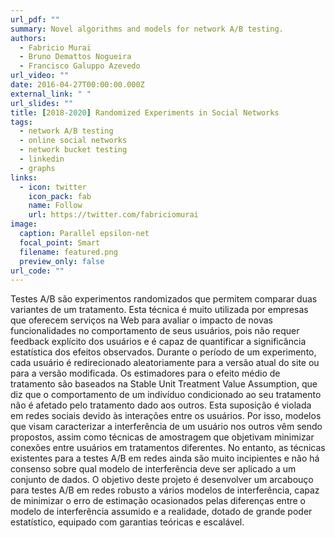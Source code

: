 ```yaml
---
url_pdf: ""
summary: Novel algorithms and models for network A/B testing.
authors:
  - Fabricio Murai
  - Bruno Demattos Nogueira
  - Francisco Galuppo Azevedo
url_video: ""
date: 2016-04-27T00:00:00.000Z
external_link: " "
url_slides: ""
title: [2018-2020] Randomized Experiments in Social Networks
tags:
  - network A/B testing
  - online social networks
  - network bucket testing
  - linkedin
  - graphs
links:
  - icon: twitter
    icon_pack: fab
    name: Follow
    url: https://twitter.com/fabriciomurai
image:
  caption: Parallel epsilon-net
  focal_point: Smart
  filename: featured.png
  preview_only: false
url_code: ""
---
```


Testes A/B são experimentos randomizados que permitem comparar duas variantes de um tratamento. Esta técnica é muito utilizada por empresas que oferecem serviços na Web para avaliar o impacto de novas funcionalidades no comportamento de seus usuários, pois não requer feedback explícito dos usuários e é capaz de quantificar a significância estatística dos efeitos observados. Durante o período de um experimento, cada usuário é redirecionado aleatoriamente para a versão atual do site ou para a versão modificada. Os estimadores para o efeito médio de tratamento são baseados na Stable Unit Treatment Value Assumption, que diz que o comportamento de um indivíduo condicionado ao seu tratamento não é afetado pelo tratamento dado aos outros. Esta suposição é violada em redes sociais devido às interações entre os usuários. Por isso,  modelos que visam caracterizar a interferência de um usuário nos outros vêm sendo propostos, assim como técnicas de amostragem que objetivam minimizar conexões entre usuários em tratamentos diferentes. No entanto, as técnicas existentes para a testes A/B em redes ainda são muito incipientes e não há consenso sobre qual modelo de interferência deve ser aplicado a um conjunto de dados. O objetivo deste projeto é desenvolver um arcabouço para testes A/B em redes robusto a vários modelos de interferência, capaz de minimizar o erro de estimação ocasionados pelas diferenças entre o modelo de interferência assumido e a realidade, dotado de grande poder estatístico, equipado com garantias teóricas e escalável.
